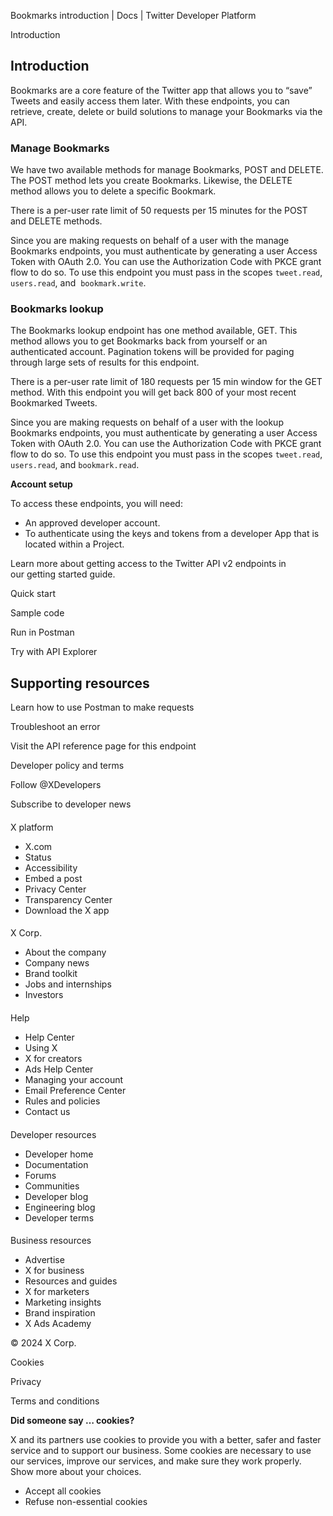 



Bookmarks introduction | Docs | Twitter Developer Platform 





































































































Introduction



Introduction
------------


Bookmarks are a core feature of the Twitter app that allows you to “save” Tweets and easily access them later. With these endpoints, you can retrieve, create, delete or build solutions to manage your Bookmarks via the API.  


### Manage Bookmarks


We have two available methods for manage Bookmarks, POST and DELETE. The POST method lets you create Bookmarks. Likewise, the DELETE method allows you to delete a specific Bookmark. 


There is a per-user rate limit of 50 requests per 15 minutes for the POST and DELETE methods.


Since you are making requests on behalf of a user with the manage Bookmarks endpoints, you must authenticate by generating a user Access Token with OAuth 2.0. You can use the Authorization Code with PKCE grant flow to do so. To use this endpoint you must pass in the scopes `tweet.read`, `users.read`, and  `bookmark.write`.


### Bookmarks lookup


The Bookmarks lookup endpoint has one method available, GET. This method allows you to get Bookmarks back from yourself or an authenticated account. Pagination tokens will be provided for paging through large sets of results for this endpoint.


There is a per-user rate limit of 180 requests per 15 min window for the GET method. With this endpoint you will get back 800 of your most recent Bookmarked Tweets.


Since you are making requests on behalf of a user with the lookup Bookmarks endpoints, you must authenticate by generating a user Access Token with OAuth 2.0. You can use the Authorization Code with PKCE grant flow to do so. To use this endpoint you must pass in the scopes `tweet.read`, `users.read`, and `bookmark.read`.











**Account setup**


To access these endpoints, you will need:


* An approved developer account.
* To authenticate using the keys and tokens from a developer App that is located within a Project.


Learn more about getting access to the Twitter API v2 endpoints in our getting started guide.












Quick start


Sample code


Run in Postman


Try with API Explorer

















Supporting resources
--------------------






Learn how to use Postman to make requests


Troubleshoot an error


Visit the API reference page for this endpoint

























Developer policy and terms


Follow @XDevelopers


Subscribe to developer news












#### 
 X platform


* X.com
* Status
* Accessibility
* Embed a post
* Privacy Center
* Transparency Center
* Download the X app




#### 
 X Corp.


* About the company
* Company news
* Brand toolkit
* Jobs and internships
* Investors




#### 
 Help


* Help Center
* Using X
* X for creators
* Ads Help Center
* Managing your account
* Email Preference Center
* Rules and policies
* Contact us




#### 
 Developer resources


* Developer home
* Documentation
* Forums
* Communities
* Developer blog
* Engineering blog
* Developer terms




#### 
 Business resources


* Advertise
* X for business
* Resources and guides
* X for marketers
* Marketing insights
* Brand inspiration
* X Ads Academy









 © 2024 X Corp.
 


Cookies


Privacy


Terms and conditions






















**Did someone say … cookies?**  
  


 X and its partners use cookies to provide you with a better, safer and
 faster service and to support our business. Some cookies are necessary to use
 our services, improve our services, and make sure they work properly.
 Show more about your choices.


 




* Accept all cookies
* Refuse non-essential cookies















